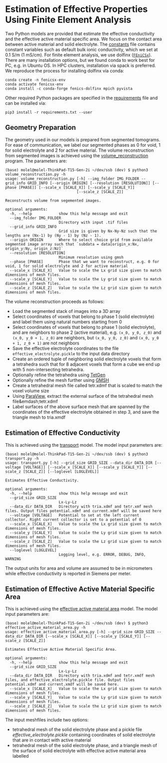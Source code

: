 # Estimation of Effective Properties Using Finite Element Analysis
Two Python models are provided that estimate the effective conductivity and the effective active material specific area. We focus on the contact area between active material and solid electrolyte.
The [constants](constants.py) file contains constant variables such as default bulk ionic conductivity, which we set at 0.1 S/m (1 mS/cm).
For finite element analysis, we use dolfinx ([`FEniCSx`](https://github.com/FEniCS/dolfinx)). There are many installation options, but we found conda to work best for PC, e.g. in Ubuntu OS. In HPC clusters, installation via spack is preferred. We reproduce the process for installing dolfinx via conda:
```
conda create -n fenicsx-env
conda activate fenicsx-env
conda install -c conda-forge fenics-dolfinx mpich pyvista
```
Other required Python packages are specified in the [requirements](requirements.txt) file and can be installed via:
```
pip3 install -r requirements.txt --user
```
## Geometry Preparation
The geometry used in our models is prepared from segmented tomograms. For ease of communication, we label our segmented phases as 0 for void, 1 for solid electrolyte and 2 for active material. The volume reconstruction from segmented images is achieved using the [volume_reconstruction](volume_reconstruction.py) program. The parameters are:
```
(base) molel@molel-ThinkPad-T15-Gen-2i ~/dev/ssb (dev) $ python3 volume_reconstruction.py -h
usage: volume_reconstruction.py [-h] --img_folder IMG_FOLDER --grid_info GRID_INFO [--origin ORIGIN] [--resolution [RESOLUTION]] [--phase [PHASE]] [--scale_x [SCALE_X]] [--scale_y [SCALE_Y]]
                                [--scale_z [SCALE_Z]]

Reconstructs volume from segemented images.

optional arguments:
  -h, --help            show this help message and exit
  --img_folder IMG_FOLDER
                        Directory with input .tif files
  --grid_info GRID_INFO
                        Grid size is given by Nx-Ny-Nz such that the lengths are (Nx-1) by (Ny - 1) by (Nz - 1).
  --origin ORIGIN       Where to select choice grid from available segmented image array such that `subdata = data[origin_x:Nx, origin_y:Ny, origin_z:Nz]`
  --resolution [RESOLUTION]
                        Minimum resolution using gmsh
  --phase [PHASE]       Phase that we want to reconstruct, e.g. 0 for void, 1 for solid electrolyte and 2 for active material
  --scale_x [SCALE_X]   Value to scale the Lx grid size given to match dimensions of mesh files.
  --scale_y [SCALE_Y]   Value to scale the Ly grid size given to match dimensions of mesh files.
  --scale_z [SCALE_Z]   Value to scale the Lz grid size given to match dimensions of mesh files.
```

The volume reconstruction proceeds as follows:
- Load the segmented stack of images into a 3D array
- Select coordinates of voxels that belong to phase 1 (solid electrolyte) and label them using natural numbers starting from 0
- Select coordinates of voxels that belong to phase 1 (solid electrolyte), and are neighbors to phase 2 (active material), e.g. `(x_0, y_0, z_0)` and `(x_0, y_0 + 1, z_0)` are neighbors, but  `(x_0, y_0, z_0)` and `(x_0, y_0 + 1, z_0 + 1)` are not neighbors
- Save the effective electrolyte coordinates to the file `effective_electrolyte.pickle` to the input data directory
- Create an ordered tuple of neighboring solid electrolyte voxels that form a tetrahedra such that for 8 adjacent voxels that form a cube we end up with 5 non-intersecting tetrahedra.
- Optionally refine the tetrahedra using [TetGen](https://wias-berlin.de/software/index.jsp?id=TetGen&lang=1#Introduction)
- Optionally refine the mesh further using [GMSH](https://gmsh.info/#Documentation)
- Create a tetrahedral mesh file called tetr.xdmf that is scaled to match the voxel volume size
- Using [ParaView](https://www.paraview.org/), extract the external surface of the tetrahedral mesh file&emdash;tetr.xdmf
- Label surfaces of the above surface mesh that are spanned by the coordinates of the effective electrolyte obtained in step 3, and save the triangle mesh to tria.xmdf
## Estimation of Effective Conductivity
This is achieved using the [transport](transport.py) model. The model input parameters are:
```
(base) molel@molel-ThinkPad-T15-Gen-2i ~/dev/ssb (dev) $ python3 transport.py -h
usage: transport.py [-h] --grid_size GRID_SIZE --data_dir DATA_DIR [--voltage [VOLTAGE]] [--scale_x [SCALE_X]] [--scale_y [SCALE_Y]] [--scale_z [SCALE_Z]] [--loglevel [LOGLEVEL]]

Estimates Effective Conductivity.

optional arguments:
  -h, --help            show this help message and exit
  --grid_size GRID_SIZE
                        Lx-Ly-Lz
  --data_dir DATA_DIR   Directory with tria.xdmf and tetr.xmf mesh files. Output files potential.xdmf and current.xdmf will be saved here
  --voltage [VOLTAGE]   Potential to set at the left current collector. Right current collector is set to a potential of 0
  --scale_x [SCALE_X]   Value to scale the Lx grid size given to match dimensions of mesh files.
  --scale_y [SCALE_Y]   Value to scale the Ly grid size given to match dimensions of mesh files.
  --scale_z [SCALE_Z]   Value to scale the Lz grid size given to match dimensions of mesh files.
  --loglevel [LOGLEVEL]
                        Logging level, e.g. ERROR, DEBUG, INFO, WARNING
```
The output units for area and volume are assumed to be in micrometers while effective conductivity is reported in Siemens per meter.
## Estimation of Effective Active Material Specific Area
This is achieved using the [effective active material area](effective_active_material_area.py) model. The model input parameters are:
```
(base) molel@molel-ThinkPad-T15-Gen-2i ~/dev/ssb (dev) $ python3 effective_active_material_area.py -h
usage: effective_active_material_area.py [-h] --grid_size GRID_SIZE --data_dir DATA_DIR [--scale_x [SCALE_X]] [--scale_y [SCALE_Y]] [--scale_z [SCALE_Z]]

Estimates Effective Active Material Specific Area.

optional arguments:
  -h, --help            show this help message and exit
  --grid_size GRID_SIZE
                        Lx-Ly-Lz
  --data_dir DATA_DIR   Directory with tria.xdmf and tetr.xmdf mesh files, and effective_electrolyte.pickle file. Output files potential.xdmf and current.xmdf will be saved here.
  --scale_x [SCALE_X]   Value to scale the Lx grid size given to match dimensions of mesh files.
  --scale_y [SCALE_Y]   Value to scale the Ly grid size given to match dimensions of mesh files.
  --scale_z [SCALE_Z]   Value to scale the Lz grid size given to match dimensions of mesh files.
```
The input meshfiles include two options:
- tetrahedral mesh of the solid electrolyte phase and a pickle file *effective_electrolyte.pickle* containing coordinates of solid electrolyte that are in contact with active material
- tetrahedral mesh of the solid electrolyte phase, and a triangle mesh of the surface of solid electrolyte with effective active material area labelled